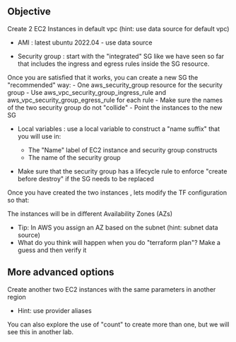 ## Objective

Create 2 EC2 Instances in default vpc  (hint: use data source for default vpc)

- AMI :  latest ubuntu 2022.04  -  use data source 

- Security group : start with the "integrated" SG like we have seen so far that includes the ingress and egress rules inside the SG resource. 

Once you are satisfied that it works, you can create a new SG  the "recommended" way: 
    - One aws_security_group resource for the security group
    - Use aws_vpc_security_group_ingress_rule  and aws_vpc_security_group_egress_rule for each rule
    - Make sure the names of the two security group do not "collide"
    - Point the instances to the new SG

- Local variables :  use a local variable to construct a "name suffix" that you will use in:
    - The "Name" label of EC2 instance and security group constructs
    - The name of the security group

- Make sure that the security group has a lifecycle rule to enforce "create before destroy" if the SG needs to be replaced


Once you have created the two instances , lets modify the TF configuration so that:


The instances will be in different Availability Zones (AZs)
- Tip:  In AWS you assign an AZ based on the subnet   (hint: subnet data source)
- What do you think will happen when you do "terraform plan"? Make a guess and then verify it

## More advanced options
Create another two EC2 instances with the same parameters in another region
- Hint:  use provider aliases

You can also explore the use of "count" to create more than one, but we will see this in another lab.
